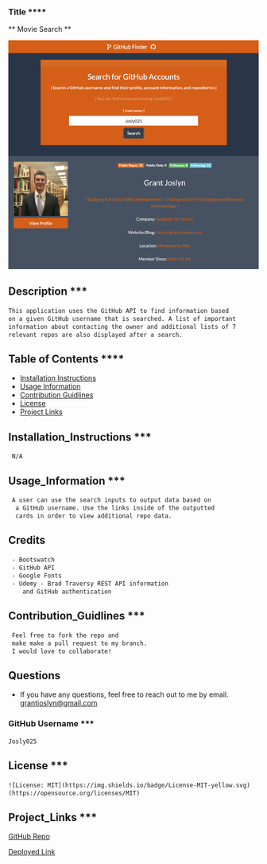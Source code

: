 ### Title \*\*\*\*

** Movie Search **

![GitHub_Finder](./images/github_finder.png)

## Description \*\*\*

    This application uses the GitHub API to find information based
    on a given GitHub username that is searched. A list of important
    information about contacting the owner and additional lists of 7
    relevant repos are also displayed after a search.

## Table of Contents \*\*\*\*

- [Installation Instructions](##Installation_Instructions)
- [Usage Information](##Usage_Information)
- [Contribution Guidlines](##Contribution_Guidlines)
- [License](##License)
- [Project Links](##Project_Links)

## Installation_Instructions \*\*\*

     N/A

## Usage_Information \*\*\*

     A user can use the search inputs to output data based on
      a GitHub username. Use the links inside of the outputted
      cards in order to view additional repo data.

## Credits

     - Bootswatch
     - GitHub API
     - Google Fonts
     - Udemy - Brad Traversy REST API information
        and GitHub authentication

## Contribution_Guidlines \*\*\*

     Feel free to fork the repo and
     make make a pull request to my branch.
     I would love to collaborate!

## Questions

- If you have any questions, feel free to reach out to me by email.
  grantjoslyn@gmail.com

### GitHub Username \*\*\*

    Josly025

## License \*\*\*

    ![License: MIT](https://img.shields.io/badge/License-MIT-yellow.svg)(https://opensource.org/licenses/MIT)

## Project_Links \*\*\*

[GitHub Repo](https://github.com/Josly025/github_finder.io.git)

[Deployed Link](https://josly025.github.io/github_finder.io/)
